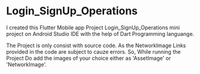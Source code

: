 # Login_SignUp_Operations
I created this Flutter Mobile app Project Login_SignUp_Operations mini project on Android  Studio IDE with the help of Dart Programming languange.

The Project is only consist with source code.
As the NetworkImage Links provided in the code are subject to cauze errors.
So, While running the Project Do add the images of your choice either as 'AssetImage' or 'NetworkImage'.
